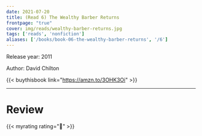 ```yaml
---
date: 2021-07-20
title: (Read 6) The Wealthy Barber Returns
frontpage: "true"
cover: img/reads/wealthy-barber-returns.jpg
tags: ['reads', 'nonfiction']
aliases: ['/books/book-06-the-wealthy-barber-returns', '/6']
---
```


Release year: 2011

Author: David Chilton

{{< buythisbook link="https://amzn.to/3OHK3Oi" >}}

---

# Review

{{< myrating rating="🤔" >}}

